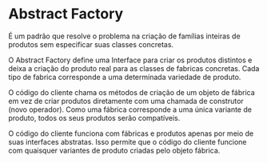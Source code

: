 # Abstract Factory

É um padrão que resolve o problema na criação de famílias inteiras de produtos sem especificar suas classes concretas.

O Abstract Factory define uma Interface para criar os produtos distintos e deixa a criação do produto real para as classes de fabricas concretas. Cada tipo de fabrica corresponde a uma determinada variedade de produto.

O código do cliente chama os métodos de criação de um objeto de fábrica em vez de criar produtos diretamente com uma chamada de construtor (novo operador). Como uma fábrica corresponde a uma única variante de produto, todos os seus produtos serão compatíveis.

O código do cliente funciona com fábricas e produtos apenas por meio de suas interfaces abstratas. Isso permite que o código do cliente funcione com quaisquer variantes de produto criadas pelo objeto fábrica.
